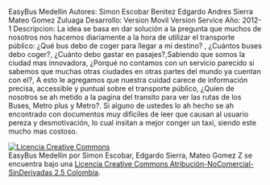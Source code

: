 EasyBus Medellin
Autores: 
  Simon Escobar Benitez
  Edgardo Andres Sierra
  Mateo Gomez Zuluaga
Desarrollo:
  Version Movil
  Version Service
Año:
  2012-1
Descripcion:
La idea se basa en dar solución a la pregunta que muchos de nosotros nos 
hacemos diariamente a la hora de utilizar el transporte público: ¿Qué bus debo 
de coger para llegar a mi destino? , ¿Cuántos buses debo coger?, 
¿Cuánto debo gastar en pasajes?,Sabiendo que somos la ciudad mas innovadora, 
¿Porqué no contamos con un servicio parecido si sabemos que muchas otras ciudades en 
otras partes del mundo ya cuentan con el?, A esto le agregamos que nuestra 
cuidad carece de información precisa, accessible y puntual sobre el transporte público, 
¿Quíen de nosotros se ah metido a la pagina del transito para ver las 
rutas de los Buses, Metro plus y Metro?. Si alguno de ustedes lo ah hecho se ah 
encontrado con documentos muy dificiles de leer que causan al usuario pereza y desmotivación, 
lo cual insitan a mejor conger un taxi, siendo este mucho mas costoso.




<a rel="license" href="http://creativecommons.org/licenses/by-nc-nd/2.5/co/deed.es_CO"><img alt="Licencia Creative Commons" style="border-width:0" src="http://i.creativecommons.org/l/by-nc-nd/2.5/co/88x31.png" /></a><br /><span xmlns:dct="http://purl.org/dc/terms/" property="dct:title">EasyBus Medellin</span> por <span xmlns:cc="http://creativecommons.org/ns#" property="cc:attributionName">Simon Escobar, Edgardo Sierra, Mateo Gomez Z</span> se encuentra bajo una <a rel="license" href="http://creativecommons.org/licenses/by-nc-nd/2.5/co/deed.es_CO">Licencia Creative Commons Atribución-NoComercial-SinDerivadas 2.5 Colombia</a>.
